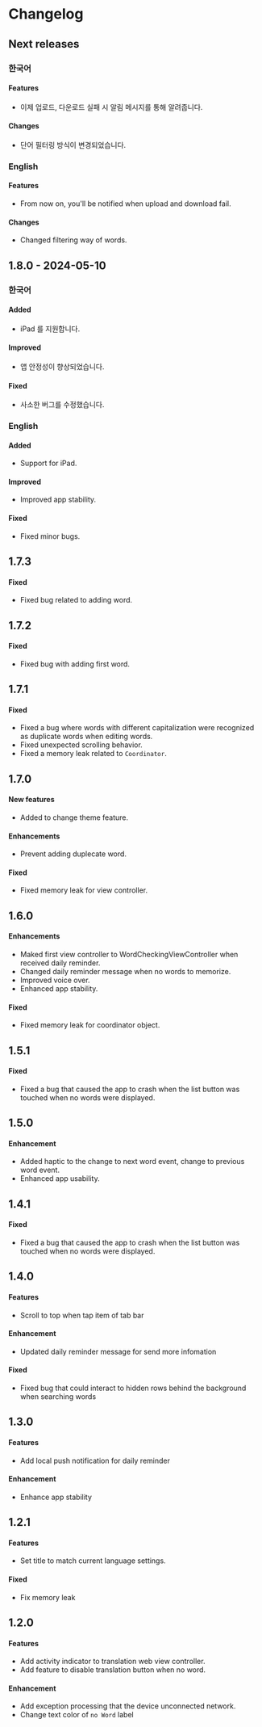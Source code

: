 # Changelog

## Next releases

### 한국어

#### Features
- 이제 업로드, 다운로드 실패 시 알림 메시지를 통해 알려줍니다.

#### Changes
- 단어 필터링 방식이 변경되었습니다.

### English

#### Features
- From now on, you'll be notified when upload and download fail.

#### Changes
- Changed filtering way of words.

## 1.8.0 - 2024-05-10

### 한국어

#### Added
- iPad 를 지원합니다.

#### Improved
- 앱 안정성이 향상되었습니다.

#### Fixed
- 사소한 버그를 수정했습니다.

### English

#### Added
- Support for iPad.

#### Improved
- Improved app stability.

#### Fixed
- Fixed minor bugs.

## 1.7.3

#### Fixed
- Fixed bug related to adding word.

## 1.7.2

#### Fixed
- Fixed bug with adding first word.

## 1.7.1

#### Fixed
- Fixed a bug where words with different capitalization were recognized as duplicate words when editing words.
- Fixed unexpected scrolling behavior.
- Fixed a memory leak related to `Coordinator`.

## 1.7.0

#### New features
- Added to change theme feature.

#### Enhancements
- Prevent adding duplecate word.

#### Fixed
- Fixed memory leak for view controller.

## 1.6.0

#### Enhancements
- Maked first view controller to WordCheckingViewController when received daily reminder.
- Changed daily reminder message when no words to memorize.
- Improved voice over.
- Enhanced app stability.

#### Fixed
- Fixed memory leak for coordinator object.

## 1.5.1

#### Fixed
- Fixed a bug that caused the app to crash when the list button was touched when no words were displayed.

## 1.5.0

#### Enhancement
- Added haptic to the change to next word event, change to previous word event.
- Enhanced app usability.

## 1.4.1

#### Fixed
- Fixed a bug that caused the app to crash when the list button was touched when no words were displayed.

## 1.4.0

#### Features
- Scroll to top when tap item of tab bar

#### Enhancement
- Updated daily reminder message for send more infomation

#### Fixed
- Fixed bug that could interact to hidden rows behind the background when searching words

## 1.3.0

#### Features
- Add local push notification for daily reminder

#### Enhancement
- Enhance app stability


## 1.2.1

#### Features
- Set title to match current language settings.

#### Fixed
- Fix memory leak

## 1.2.0

#### Features
- Add activity indicator to translation web view controller.
- Add feature to disable translation button when no word.

#### Enhancement
- Add exception processing that the device unconnected network.
- Change text color of `no Word` label



<!--#### Added 새로운 기능-->
<!--#### Changed 기존 기능의 변경사항-->
<!--#### Deprecated 곧 지워질 기능-->
<!--#### Removed 지금 지워진 기능-->
<!--#### Fixed 버그 픽스-->
<!--#### Security 취약점이 있는 경우-->
